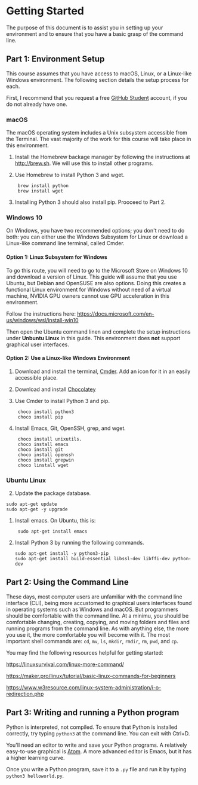
# Getting Started

The purpose of this document is to assist you in setting up your environment and to ensure that you have a basic grasp of the command line.


## Part 1: Environment Setup

This course assumes that you have access to macOS, Linux, or a Linux-like Windows environment.  The following section details the setup process for each.

First, I recommend that you request a free [GitHub Student](https://education.github.com/pack) account, if you do not already have one.

### macOS

The macOS operating system includes a Unix subsystem accessible from the Terminal.  The vast majority of the work for this course will take place in this environment.

1. Install the Homebrew backage manager by following the instructions at http://brew.sh.  We will use this to install other programs.
2. Use Homebrew to install Python 3 and wget.

        brew install python
        brew install wget

3. Installing Python 3 should also install pip.  Prooceed to Part 2.

### Windows 10

On Windows, you have two recommended options; you don't need to do both: you can either use the Windows Subsystem for Linux or download a Linux-like command line terminal, called Cmder.

#### Option 1: Linux Subsystem for Windows

To go this route, you will need to go to the Microsoft Store on Windows 10 and download a version of Linux.  This guide will assume that you use Ubuntu, but Debian and OpenSUSE are also options.  Doing this creates a functional Linux environment for Windows without need of a virtual machine, NVIDIA GPU owners cannot use GPU acceleration in this environment.

Follow the instructions here: https://docs.microsoft.com/en-us/windows/wsl/install-win10

Then open the Ubuntu command linen and complete the setup instructions under **Unbuntu Linux** in this guide.  This environment does **not** support graphical user interfaces.

#### Option 2: Use a Linux-like Windows Environment

1. Download and install the terminal, [Cmder](http://cmder.net).  Add an icon for it in an easily accessible place.
2. Download and install [Chocolatey](https://chocolatey.org)
3. Use Cmder to install Python 3 and pip.

        choco install python3
        choco install pip

4. Install Emacs, Git, OpenSSH, grep, and wget.

        choco install unixutils.
        choco install emacs
        choco install git
        choco install openssh
        choco install grepwin
        choco linstall wget
     


### Ubuntu Linux

2. Update the package database.
````shell
sudo apt-get update
sudo apt-get -y upgrade
````
1. Install emacs.  On Ubuntu, this is:

        sudo apt-get install emacs

2. Install Python 3 by running the following commands.

     ````shell
     sudo apt-get install -y python3-pip
     sudo apt-get install build-essential libssl-dev libffi-dev python-dev
     ````

## Part 2: Using the Command Line

These days, most computer users are unfamiliar with the command line interface (CLI), being more accustomed to graphical users interfaces found in operating systems such as Windows and macOS.  But programmers should be comfortable with the command line.  At a minimu, you should be comfortable changing, creating, copying, and moving folders and files and running programs from the command line.  As with anything else, the more you use it, the more comfortable you will become with it.  The most important shell commands are: `cd`, `mv`, `ls`, `mkdir`, `rmdir`, `rm`, `pwd`, and `cp`.

You may find the following resources helpful for getting started:

https://linuxsurvival.com/linux-more-command/

https://maker.pro/linux/tutorial/basic-linux-commands-for-beginners

https://www.w3resource.com/linux-system-administration/i-o-redirection.php

## Part 3: Writing and running a Python program

Python is interpreted, not compiled.  To ensure that Python is installed correctly, try typing `python3` at the command line.  You can exit with Ctrl+D.

You'll need an editor to write and save your Python programs.  A relatively easy-to-use graphical is [Atom](http://atom.io). A more advanced editor is Emacs, but it has a higher learning curve.

Once you write a Python program, save it to a `.py` file and run it by typing `python3 helloworld.py`.
